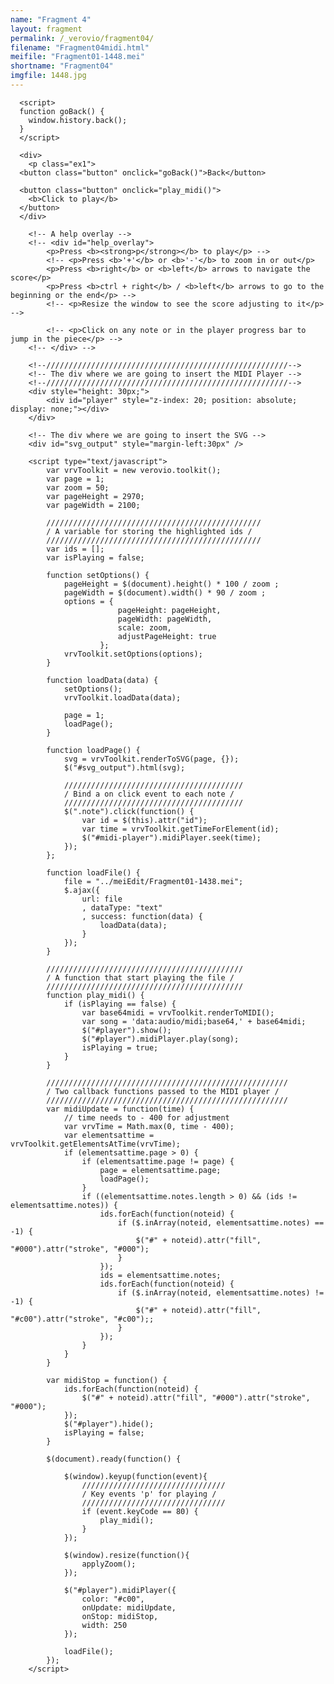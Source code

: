 ```yaml
---
name: "Fragment 4"
layout: fragment
permalink: /_verovio/fragment04/
filename: "Fragment04midi.html"
meifile: "Fragment01-1448.mei"
shortname: "Fragment04"
imgfile: 1448.jpg
---
```


      <script>
      function goBack() {
        window.history.back();
      }
      </script>

      <div>
        <p class="ex1">
      <button class="button" onclick="goBack()">Back</button>

      <button class="button" onclick="play_midi()">
        <b>Click to play</b>
      </button>
      </div>

        <!-- A help overlay -->
        <!-- <div id="help_overlay">
            <p>Press <b><strong>p</strong></b> to play</p> -->
            <!-- <p>Press <b>'+'</b> or <b>'-'</b> to zoom in or out</p>
            <p>Press <b>right</b> or <b>left</b> arrows to navigate the score</p>
            <p>Press <b>ctrl + right</b> / <b>left</b> arrows to go to the beginning or the end</p> -->
            <!-- <p>Resize the window to see the score adjusting to it</p> -->

            <!-- <p>Click on any note or in the player progress bar to jump in the piece</p> -->
        <!-- </div> -->

        <!--//////////////////////////////////////////////////////-->
        <!-- The div where we are going to insert the MIDI Player -->
        <!--//////////////////////////////////////////////////////-->
        <div style="height: 30px;">
            <div id="player" style="z-index: 20; position: absolute; display: none;"></div>
        </div>

        <!-- The div where we are going to insert the SVG -->
        <div id="svg_output" style="margin-left:30px" />

        <script type="text/javascript">
            var vrvToolkit = new verovio.toolkit();
            var page = 1;
            var zoom = 50;
            var pageHeight = 2970;
            var pageWidth = 2100;

            ////////////////////////////////////////////////
            / A variable for storing the highlighted ids /
            ////////////////////////////////////////////////
            var ids = [];
            var isPlaying = false;

            function setOptions() {
                pageHeight = $(document).height() * 100 / zoom ;
                pageWidth = $(document).width() * 90 / zoom ;
                options = {
                            pageHeight: pageHeight,
                            pageWidth: pageWidth,
                            scale: zoom,
                            adjustPageHeight: true
                        };
                vrvToolkit.setOptions(options);
            }

            function loadData(data) {
                setOptions();
                vrvToolkit.loadData(data);

                page = 1;
                loadPage();
            }

            function loadPage() {
                svg = vrvToolkit.renderToSVG(page, {});
                $("#svg_output").html(svg);

                ////////////////////////////////////////
                / Bind a on click event to each note /
                ////////////////////////////////////////
                $(".note").click(function() {
                    var id = $(this).attr("id");
                    var time = vrvToolkit.getTimeForElement(id);
                    $("#midi-player").midiPlayer.seek(time);
                });
            };

            function loadFile() {
                file = "../meiEdit/Fragment01-1438.mei";
                $.ajax({
                    url: file
                    , dataType: "text"
                    , success: function(data) {
                        loadData(data);
                    }
                });
            }

            ////////////////////////////////////////////
            / A function that start playing the file /
            ////////////////////////////////////////////
            function play_midi() {
                if (isPlaying == false) {
                    var base64midi = vrvToolkit.renderToMIDI();
                    var song = 'data:audio/midi;base64,' + base64midi;
                    $("#player").show();
                    $("#player").midiPlayer.play(song);
                    isPlaying = true;
                }
            }

            //////////////////////////////////////////////////////
            / Two callback functions passed to the MIDI player /
            //////////////////////////////////////////////////////
            var midiUpdate = function(time) {
                // time needs to - 400 for adjustment
                var vrvTime = Math.max(0, time - 400);
                var elementsattime = vrvToolkit.getElementsAtTime(vrvTime);
                if (elementsattime.page > 0) {
                    if (elementsattime.page != page) {
                        page = elementsattime.page;
                        loadPage();
                    }
                    if ((elementsattime.notes.length > 0) && (ids != elementsattime.notes)) {
                        ids.forEach(function(noteid) {
                            if ($.inArray(noteid, elementsattime.notes) == -1) {
                                $("#" + noteid).attr("fill", "#000").attr("stroke", "#000");
                            }
                        });
                        ids = elementsattime.notes;
                        ids.forEach(function(noteid) {
                            if ($.inArray(noteid, elementsattime.notes) != -1) {
                                $("#" + noteid).attr("fill", "#c00").attr("stroke", "#c00");;
                            }
                        });
                    }
                }
            }

            var midiStop = function() {
                ids.forEach(function(noteid) {
                    $("#" + noteid).attr("fill", "#000").attr("stroke", "#000");
                });
                $("#player").hide();
                isPlaying = false;
            }

            $(document).ready(function() {

                $(window).keyup(function(event){
                    ////////////////////////////////
                    / Key events 'p' for playing /
                    ////////////////////////////////
                    if (event.keyCode == 80) {
                        play_midi();
                    }
                });

                $(window).resize(function(){
                    applyZoom();
                });

                $("#player").midiPlayer({
                    color: "#c00",
                    onUpdate: midiUpdate,
                    onStop: midiStop,
                    width: 250
                });

                loadFile();
            });
        </script>
